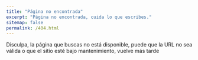 ```yaml
---
title: "Página no encontrada"
excerpt: "Página no encontrada, cuida lo que escribes."
sitemap: false
permalink: /404.html
---
```


Disculpa, la página que buscas no está disponible, puede que la URL no sea válida o que el sitio esté bajo mantenimiento, vuelve más tarde

<script>
  var GOOG_FIXURL_LANG = 'en';
  var GOOG_FIXURL_SITE = '{{ site.url }}'
</script>
<script src="https://linkhelp.clients.google.com/tbproxy/lh/wm/fixurl.js">
</script>
